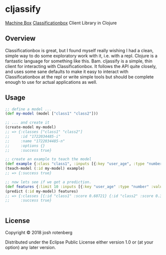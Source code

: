 # cljassify

[Machine Box][0] [Classificationbox][1] Client Library in Clojure

## Overview

Classificationbox is great, but I found myself really wishing I had a clean, simple way to do some exploratory
work with it, i.e. with a repl. Clojure is a fantastic language for something like this. Bam. cljassify is 
a simple, thin client for interacting with Classificationbox. It follows the API quite closely, and uses
some sane defaults to make it easy to interact with Classificationbox at the repl or write simple tools but 
should be complete enough to use for actual applications as well. 

## Usage

```clojure
;; define a model ...
(def my-model (model ["class1" "class2"]))

;; ... and create it
(create-model my-model)
;; => {:classes ["class1" "class2"]
;;     :id "1722034485-i"
;;     :name "1722034485-n"
;;     :options {}
;;     :success true}

;; create an example to teach the model
(def example {:class "class1", :inputs [{:key "user_age", :type "number", :value "32"}]})
(teach-model (:id my-model) example)
;; => {:success true}

;; now lets see if we get a prediction.
(def features {:limit 10 :inputs [{:key "user_age" :type "number" :value "32"}]})
(predict (:id my-model) features)
;; => {:classes [{:id "class1" :score 0.60721} {:id "class2" :score 0.39279}]
;;     :success true}
 
```

## License

Copyright © 2018 josh rotenberg

Distributed under the Eclipse Public License either version 1.0 or (at
your option) any later version.

[0]: https://machinebox.io/
[1]: https://machinebox.io/docs/classificationbox
[2]: https://machinebox.io/login?return_url=%2Faccount
